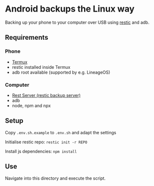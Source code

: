 # Android backups the Linux way

Backing up your phone to your computer over USB using [restic](https://restic.net) and adb.

## Requirements

### Phone

* [Termux](https://termux.dev)
* restic installed inside Termux
* adb root available (supported by e.g. LineageOS)

### Computer

* [Rest Server (restic backup server)](https://github.com/restic/rest-server)
* adb
* node, npm and npx

## Setup

Copy `.env.sh.example` to `.env.sh` and adapt the settings

Initialise restic repo: `restic init -r REPO`

Install js dependencies: `npm install`

## Use

Navigate into this directory and execute the script.
